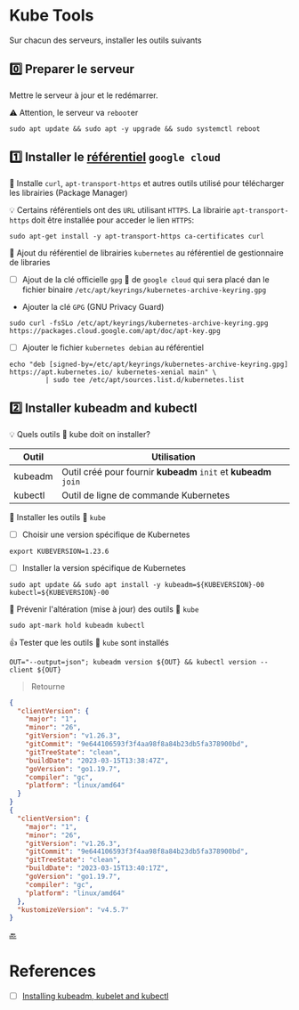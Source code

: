 # Kube Tools

Sur chacun des serveurs, installer les outils suivants

## :zero: Preparer le serveur

Mettre le serveur à jour et le redémarrer.

:warning: Attention, le serveur va `reboot`er

```
sudo apt update && sudo apt -y upgrade && sudo systemctl reboot
```

## :one: Installer le [référentiel](https://docs.docker.com/engine/install/ubuntu/#install-using-the-repository) `google cloud`

:round_pushpin: Installe `curl`, `apt-transport-https` et autres outils utilisé pour télécharger les librairies (Package Manager)

:bulb: Certains référentiels ont des `URL` utilisant `HTTPS`. La librairie `apt-transport-https` doit être installée pour acceder le lien `HTTPS`:

```
sudo apt-get install -y apt-transport-https ca-certificates curl
```

:round_pushpin: Ajout du référentiel de librairies `kubernetes` au référentiel de gestionnaire de libraries  

- [ ] Ajout de la clé officielle `gpg` :key: de `google cloud` qui sera placé dan le fichier binaire `/etc/apt/keyrings/kubernetes-archive-keyring.gpg`

* Ajouter la clé `GPG` (GNU Privacy Guard)

```
sudo curl -fsSLo /etc/apt/keyrings/kubernetes-archive-keyring.gpg https://packages.cloud.google.com/apt/doc/apt-key.gpg
```

- [ ] Ajouter le fichier `kubernetes debian` au référentiel

```
echo "deb [signed-by=/etc/apt/keyrings/kubernetes-archive-keyring.gpg] https://apt.kubernetes.io/ kubernetes-xenial main" \
         | sudo tee /etc/apt/sources.list.d/kubernetes.list
```

## :two: Installer **kubeadm** and **kubectl**

:bulb: Quels outils :ice_cube: kube doit on installer? 

| Outil   | Utilisation                                                      |
|---------|------------------------------------------------------------------|
| kubeadm | Outil créé pour fournir **kubeadm** `init` et **kubeadm** `join` |
| kubectl | Outil de ligne de commande Kubernetes                            |

:round_pushpin: Installer les outils :ice_cube: `kube`

- [ ] Choisir une version spécifique de Kubernetes

```
export KUBEVERSION=1.23.6
``` 

- [ ] Installer la version spécifique de Kubernetes

```
sudo apt update && sudo apt install -y kubeadm=${KUBEVERSION}-00 kubectl=${KUBEVERSION}-00
```

:round_pushpin: Prévenir l'altération (mise à jour) des outils :ice_cube: `kube`

```
sudo apt-mark hold kubeadm kubectl
```

:+1: Tester que les outils :ice_cube: `kube` sont installés

```
OUT="--output=json"; kubeadm version ${OUT} && kubectl version --client ${OUT}
```
> Retourne
```json
{
  "clientVersion": {
    "major": "1",
    "minor": "26",
    "gitVersion": "v1.26.3",
    "gitCommit": "9e644106593f3f4aa98f8a84b23db5fa378900bd",
    "gitTreeState": "clean",
    "buildDate": "2023-03-15T13:38:47Z",
    "goVersion": "go1.19.7",
    "compiler": "gc",
    "platform": "linux/amd64"
  }
}
{
  "clientVersion": {
    "major": "1",
    "minor": "26",
    "gitVersion": "v1.26.3",
    "gitCommit": "9e644106593f3f4aa98f8a84b23db5fa378900bd",
    "gitTreeState": "clean",
    "buildDate": "2023-03-15T13:40:17Z",
    "goVersion": "go1.19.7",
    "compiler": "gc",
    "platform": "linux/amd64"
  },
  "kustomizeVersion": "v4.5.7"
}
```

[:back:](../#round_pushpin-installation-des-outils)

# References

- [ ] [Installing kubeadm, kubelet and kubectl](https://kubernetes.io/docs/setup/production-environment/tools/kubeadm/install-kubeadm/#installing-kubeadm-kubelet-and-kubectl)
